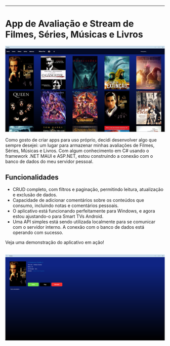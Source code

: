 
---


# App de Avaliação e Stream de Filmes, Séries, Músicas e Livros

![Logo do Aplicativo](https://raw.githubusercontent.com/Marcos-Jose-DV/AppAvaliacaoMobile/main/wwwroot/capa.png?token=GHSAT0AAAAAACNVAD56KHIQIDB4YS3NBX76ZQ7JWBA)

Como gosto de criar apps para uso próprio, decidi desenvolver algo que sempre desejei: um lugar para armazenar minhas avaliações de Filmes, Séries, Músicas e Livros. Com algum conhecimento em C# usando o framework .NET MAUI e ASP.NET, estou construindo a conexão com o banco de dados do meu servidor pessoal.

## Funcionalidades

- CRUD completo, com filtros e paginação, permitindo leitura, atualização e exclusão de dados.
- Capacidade de adicionar comentários sobre os conteúdos que consumo, incluindo notas e comentários pessoais.
- O aplicativo está funcionando perfeitamente para Windows, e agora estou ajustando-o para Smart TVs Android.
- Uma API simples está sendo utilizada localmente para se comunicar com o servidor interno. A conexão com o banco de dados está operando com sucesso.

Veja uma demonstração do aplicativo em ação!

![Logo do Aplicativo](https://raw.githubusercontent.com/Marcos-Jose-DV/AppAvaliacaoMobile/main/wwwroot/capa2.png?token=GHSAT0AAAAAACNVAD576JT3H3UVAFS77XW6ZQ7JOBQ)
---
